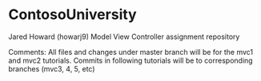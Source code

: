 # ContosoUniversity

Jared Howard (howarj9) Model View Controller assignment repository

Comments: All files and changes under master branch will be for the mvc1 and mvc2 tutorials. Commits in following tutorials will be to corresponding branches (mvc3, 4, 5, etc)
